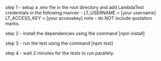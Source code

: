 step 1 -
setup a .env file in the root directory and add LambdaTest credentials in the following manner - 
LT_USERNAME = [your username]
LT_ACCESS_KEY = [your accesskey]
note - do NOT include quotation marks.

step 2 - 
install the dependencies using the command [npm install]

step 3 - 
run the test using the command [npm test]

step 4 - 
wait 2 minutes for the tests to run parallely. 



